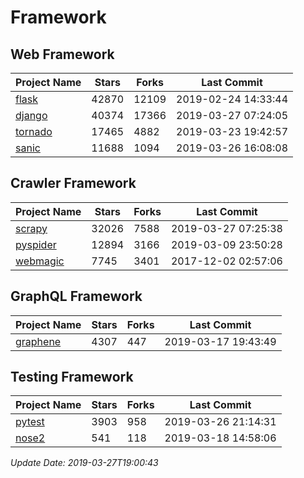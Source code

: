 # Framework

## Web Framework

| Project Name | Stars | Forks | Last Commit |
| ------------ | ----- | ----- | ----------- |
| [flask](https://github.com/pallets/flask) | 42870 | 12109 | 2019-02-24 14:33:44 |
| [django](https://github.com/django/django) | 40374 | 17366 | 2019-03-27 07:24:05 |
| [tornado](https://github.com/tornadoweb/tornado) | 17465 | 4882 | 2019-03-23 19:42:57 |
| [sanic](https://github.com/huge-success/sanic) | 11688 | 1094 | 2019-03-26 16:08:08 |

## Crawler Framework

| Project Name | Stars | Forks | Last Commit |
| ------------ | ----- | ----- | ----------- |
| [scrapy](https://github.com/scrapy/scrapy) | 32026 | 7588 | 2019-03-27 07:25:38 |
| [pyspider](https://github.com/binux/pyspider) | 12894 | 3166 | 2019-03-09 23:50:28 |
| [webmagic](https://github.com/code4craft/webmagic) | 7745 | 3401 | 2017-12-02 02:57:06 |

## GraphQL Framework

| Project Name | Stars | Forks | Last Commit |
| ------------ | ----- | ----- | ----------- |
| [graphene](https://github.com/graphql-python/graphene) | 4307 | 447 | 2019-03-17 19:43:49 |

## Testing Framework

| Project Name | Stars | Forks | Last Commit |
| ------------ | ----- | ----- | ----------- |
| [pytest](https://github.com/pytest-dev/pytest) | 3903 | 958 | 2019-03-26 21:14:31 |
| [nose2](https://github.com/nose-devs/nose2) | 541 | 118 | 2019-03-18 14:58:06 |

*Update Date: 2019-03-27T19:00:43*
